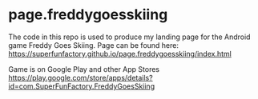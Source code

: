 # page.freddygoesskiing

The code in this repo is used to produce my landing page for the Android game Freddy Goes Skiing.
Page can be found here:
https://superfunfactory.github.io/page.freddygoesskiing/index.html

Game is on Google Play and other App Stores
https://play.google.com/store/apps/details?id=com.SuperFunFactory.FreddyGoesSkiing
